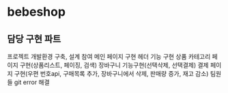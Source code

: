 # bebeshop


## 담당 구현 파트

프로젝트 개발환경 구축, 설계 참여
메인 페이지 구현
헤더 기능 구현
상품 카테고리 페이지 구현(상품리스트, 페이징, 검색)
장바구니 기능구현(선택삭제, 선택결제)
결제 페이지 구현(우편 번호api, 구매목록 추가, 장바구니에서 삭제, 판매량 증가, 재고 감소)
팀원들 git error 해결 

